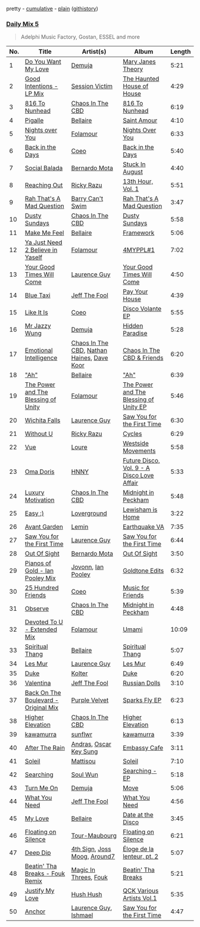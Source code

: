 pretty - [cumulative](/playlists/cumulative/Daily%20Mix%205.md) - [plain](/playlists/plain/37i9dQZF1E36TO0q54WsJv) ([githistory](https://github.githistory.xyz/vitokorn/spotify-playlist-archive/blob/master/playlists/plain/37i9dQZF1E36TO0q54WsJv))
### [Daily Mix 5](https://open.spotify.com/playlist/37i9dQZF1E36TO0q54WsJv)

> Adelphi Music Factory, Gostan, ESSEL and more

| No. | Title | Artist(s) | Album | Length |
|---|---|---|---|---|
| 1 | [Do You Want My Love](https://open.spotify.com/track/458uXMUJCxyB2dwpHvz8YQ) | [Demuja](https://open.spotify.com/artist/1LfqhJiCiHfVzrBOVaBXc1) | [Mary Janes Theory](https://open.spotify.com/album/3t8BLQYcZRQrd78ZFJdZgZ) | 5:21 |
| 2 | [Good Intentions - LP Mix](https://open.spotify.com/track/1MLEgLIn8xJelIAAJTcmgc) | [Session Victim](https://open.spotify.com/artist/4Hl6TEQAFgH0XrZq4f8okX) | [The Haunted House of House](https://open.spotify.com/album/2F0NkwRHdlAjnMIiYbjF1n) | 4:29 |
| 3 | [816 To Nunhead](https://open.spotify.com/track/1gQnv7ua7EzxApdD8UV07p) | [Chaos In The CBD](https://open.spotify.com/artist/0QOQc6jEsPX5Y45TV0hXQy) | [816 To Nunhead](https://open.spotify.com/album/1OKJNHif5s5NzcScX4ac44) | 6:19 |
| 4 | [Pigalle](https://open.spotify.com/track/39hN9TPIdYraHA4rkaIxVL) | [Bellaire](https://open.spotify.com/artist/6yeeXqk3RxV7l5DxmlXMnw) | [Saint Amour](https://open.spotify.com/album/0boSnfd1LjrH3xTg6qFCRu) | 4:10 |
| 5 | [Nights over You](https://open.spotify.com/track/2cBUDwAyotdSCeDZbz150t) | [Folamour](https://open.spotify.com/artist/6pJY5At9SiMpAOBrw9YosS) | [Nights Over You](https://open.spotify.com/album/0M0ExqM9CoeNSqwnyfwzQ4) | 6:33 |
| 6 | [Back in the Days](https://open.spotify.com/track/7dfnhWFCXP3tOuZdQ4HGjl) | [Coeo](https://open.spotify.com/artist/3OoNpyvA82LedOZWG3WE8Z) | [Back in the Days](https://open.spotify.com/album/2pkAHzyNNZND9XeVSSPvFd) | 5:40 |
| 7 | [Social Balada](https://open.spotify.com/track/7kqU7n3fTkGKrKAVNLjKSL) | [Bernardo Mota](https://open.spotify.com/artist/2mZVPsZy2qPDbHmMCrIpSD) | [Stuck In August](https://open.spotify.com/album/42icHwuB1DTgv7NtGMfWje) | 4:40 |
| 8 | [Reaching Out](https://open.spotify.com/track/1ooSpmPkRswbQVyZHFo7xS) | [Ricky Razu](https://open.spotify.com/artist/72dCrABG4WTtpewWk7sc8v) | [13th Hour, Vol. 1](https://open.spotify.com/album/6uHFLxKKhL3XCwZKNJ3KK2) | 5:51 |
| 9 | [Rah That's A Mad Question](https://open.spotify.com/track/7oklbyYBpXg9Uvl4tMW2iU) | [Barry Can't Swim](https://open.spotify.com/artist/0vTVU0KH0CVzijsoKGsTPl) | [Rah That's A Mad Question](https://open.spotify.com/album/1tCAbCRfFmq6SJjklzryDI) | 3:47 |
| 10 | [Dusty Sundays](https://open.spotify.com/track/2ywnAokQls8TzKYCa7jNyu) | [Chaos In The CBD](https://open.spotify.com/artist/0QOQc6jEsPX5Y45TV0hXQy) | [Dusty Sundays](https://open.spotify.com/album/4ILZJaCxMm9B3SSAZreYod) | 5:58 |
| 11 | [Make Me Feel](https://open.spotify.com/track/5P4etNRNeYeTVKnexUtnMS) | [Bellaire](https://open.spotify.com/artist/6yeeXqk3RxV7l5DxmlXMnw) | [Framework](https://open.spotify.com/album/2bpKwcwnd655FKKRvfKp7E) | 5:06 |
| 12 | [Ya Just Need 2 Believe in Yaself](https://open.spotify.com/track/3u1hU4L9HLGBjcj1nQekIv) | [Folamour](https://open.spotify.com/artist/6pJY5At9SiMpAOBrw9YosS) | [4MYPPL#1](https://open.spotify.com/album/3jHf5zZ8d5MQg03YyfTa2I) | 7:02 |
| 13 | [Your Good Times Will Come](https://open.spotify.com/track/3g5oI7fJYh9NaQMQ5x4ItH) | [Laurence Guy](https://open.spotify.com/artist/1PTEiCpkzNkLNgMi1LL8JR) | [Your Good Times Will Come](https://open.spotify.com/album/1ZhTIMvd5OlrytEfwekpUR) | 4:50 |
| 14 | [Blue Taxi](https://open.spotify.com/track/3lKvNiaMoJud7ro9zypnVu) | [Jeff The Fool](https://open.spotify.com/artist/6ecEpamJKkgb4604pUpCTp) | [Pay Your House](https://open.spotify.com/album/0dTywVS3lzdVG1t7ob4IWW) | 4:39 |
| 15 | [Like It Is](https://open.spotify.com/track/2hFjxLPeeBZrvLb302MKLj) | [Coeo](https://open.spotify.com/artist/3OoNpyvA82LedOZWG3WE8Z) | [Disco Volante EP](https://open.spotify.com/album/3F98dsHSClqD3929v1B6S2) | 5:55 |
| 16 | [Mr Jazzy Wung](https://open.spotify.com/track/0yaAFj69lQ0MgGFAas67k8) | [Demuja](https://open.spotify.com/artist/1LfqhJiCiHfVzrBOVaBXc1) | [Hidden Paradise](https://open.spotify.com/album/0dxKsh9TtJgW46BAq25n14) | 5:28 |
| 17 | [Emotional Intelligence](https://open.spotify.com/track/3yMYs3jJdAPxMgqb0CYZUG) | [Chaos In The CBD](https://open.spotify.com/artist/0QOQc6jEsPX5Y45TV0hXQy), [Nathan Haines](https://open.spotify.com/artist/0nswuaAPTwnY9EBFPExHYy), [Dave Koor](https://open.spotify.com/artist/7bWbTT6EfOWbzRmBCSGUhq) | [Chaos In The CBD & Friends](https://open.spotify.com/album/52gDijfKDkvRQiqtSmWiq8) | 6:20 |
| 18 | ["Ah"](https://open.spotify.com/track/0KuDtXEG3D56udm2iP62ve) | [Bellaire](https://open.spotify.com/artist/6yeeXqk3RxV7l5DxmlXMnw) | ["Ah"](https://open.spotify.com/album/3nwVD2PpdZcF9NreeSDtoq) | 6:39 |
| 19 | [The Power and The Blessing of Unity](https://open.spotify.com/track/4rT9fmqwnc7cm2rZqHMGhf) | [Folamour](https://open.spotify.com/artist/6pJY5At9SiMpAOBrw9YosS) | [The Power and The Blessing of Unity EP](https://open.spotify.com/album/16jHb4EnIXdwnLTDuxRTe2) | 5:46 |
| 20 | [Wichita Falls](https://open.spotify.com/track/4mIhHnalZbwwScC00uVWtj) | [Laurence Guy](https://open.spotify.com/artist/1PTEiCpkzNkLNgMi1LL8JR) | [Saw You for the First Time](https://open.spotify.com/album/5OTN5IJFRgdjHsr4iaVGFo) | 6:30 |
| 21 | [Without U](https://open.spotify.com/track/0VHOqeBllF0BDU7DmDjED7) | [Ricky Razu](https://open.spotify.com/artist/72dCrABG4WTtpewWk7sc8v) | [Cycles](https://open.spotify.com/album/4XxMRW5o0OfJu8gz2QyxlE) | 6:29 |
| 22 | [Vue](https://open.spotify.com/track/4FIch2blnkhlCfnfSzrfxQ) | [Loure](https://open.spotify.com/artist/0oj4QK4zH3lghS2Oa418zZ) | [Westside Movements](https://open.spotify.com/album/07aLEJ68A2wz9em0AwnuS2) | 5:58 |
| 23 | [Oma Doris](https://open.spotify.com/track/7jJy7mYWWz2DKSNSaAnkRc) | [HNNY](https://open.spotify.com/artist/6Yae9Ia1nq6JLLojBzwN1r) | [Future Disco, Vol. 9 - A Disco Love Affair](https://open.spotify.com/album/09QAnlXi1SLseEFyeJv2Ed) | 5:33 |
| 24 | [Luxury Motivation](https://open.spotify.com/track/2zqsYJu2JTsJQESPkqwvnw) | [Chaos In The CBD](https://open.spotify.com/artist/0QOQc6jEsPX5Y45TV0hXQy) | [Midnight in Peckham](https://open.spotify.com/album/1FkRaulfd1pFzkwzB61vgE) | 5:48 |
| 25 | [Easy :)](https://open.spotify.com/track/1ZlgjLVjm1av1tKDmZbieg) | [Loverground](https://open.spotify.com/artist/3SvoerawAn5RAZ2N9osc3z) | [Lewisham is Home](https://open.spotify.com/album/5dZSmURure18dY7b739iI5) | 3:22 |
| 26 | [Avant Garden](https://open.spotify.com/track/5W1hRL3YFwkg3oEwUd74N6) | [Lemin](https://open.spotify.com/artist/1jqxFSBqI1Deg7asPeIXGV) | [Earthquake VA](https://open.spotify.com/album/0LHANRlUF13gayk6daNFWr) | 7:35 |
| 27 | [Saw You for the First Time](https://open.spotify.com/track/3lrNU0pvwTaXsgDqa55A8j) | [Laurence Guy](https://open.spotify.com/artist/1PTEiCpkzNkLNgMi1LL8JR) | [Saw You for the First Time](https://open.spotify.com/album/4bOmpYAT4xXVEEQRL9QNVk) | 6:44 |
| 28 | [Out Of Sight](https://open.spotify.com/track/2qbcebwSFUNPoo6iY8Ogyo) | [Bernardo Mota](https://open.spotify.com/artist/2mZVPsZy2qPDbHmMCrIpSD) | [Out Of Sight](https://open.spotify.com/album/6oH8l5KkwWSc1Y0Mrkucdx) | 3:50 |
| 29 | [Pianos of Gold - Ian Pooley Mix](https://open.spotify.com/track/3RFKqSwoBcvI8PO6YwhHN4) | [Jovonn](https://open.spotify.com/artist/3sxYSXk6nwIqVweh5Lxa9V), [Ian Pooley](https://open.spotify.com/artist/1m4GViPjIy4T8Pd0Iz6hRS) | [Goldtone Edits](https://open.spotify.com/album/33RagWUwbX6bgShTn0sf1n) | 6:32 |
| 30 | [25 Hundred Friends](https://open.spotify.com/track/3SJbebaJkjDISKkFW8l8JS) | [Coeo](https://open.spotify.com/artist/3OoNpyvA82LedOZWG3WE8Z) | [Music for Friends](https://open.spotify.com/album/52a86nI0lTfZV8YQQKSzBJ) | 5:39 |
| 31 | [Observe](https://open.spotify.com/track/48S5q56TWuXRT2WLZ4LJGX) | [Chaos In The CBD](https://open.spotify.com/artist/0QOQc6jEsPX5Y45TV0hXQy) | [Midnight in Peckham](https://open.spotify.com/album/1FkRaulfd1pFzkwzB61vgE) | 4:48 |
| 32 | [Devoted To U - Extended Mix](https://open.spotify.com/track/6n7G3hpnfc1NsamMLXFASW) | [Folamour](https://open.spotify.com/artist/6pJY5At9SiMpAOBrw9YosS) | [Umami](https://open.spotify.com/album/1TJORj8wkSHckTweM7sm4K) | 10:09 |
| 33 | [Spiritual Thang](https://open.spotify.com/track/7HRVAbzFZpj1LEdsRVX1ig) | [Bellaire](https://open.spotify.com/artist/6yeeXqk3RxV7l5DxmlXMnw) | [Spiritual Thang](https://open.spotify.com/album/46nveQ6Yww5E3zc9SyLaKt) | 5:07 |
| 34 | [Les Mur](https://open.spotify.com/track/6nbIfACWMDWND1UHMjUlcI) | [Laurence Guy](https://open.spotify.com/artist/1PTEiCpkzNkLNgMi1LL8JR) | [Les Mur](https://open.spotify.com/album/1DMt8mtDzcwB8P7E3wYmcl) | 6:49 |
| 35 | [Duke](https://open.spotify.com/track/1yQJMxrbUUqZXBoQ5TiHKu) | [Kolter](https://open.spotify.com/artist/2Invsp3HSrAeJy4u7Retry) | [Duke](https://open.spotify.com/album/4Huh1e40KxMVLRbqEXIP4z) | 6:20 |
| 36 | [Valentina](https://open.spotify.com/track/0pZ8IC56d7TWW5SbQJrX0J) | [Jeff The Fool](https://open.spotify.com/artist/6ecEpamJKkgb4604pUpCTp) | [Russian Dolls](https://open.spotify.com/album/6n13SJdYvdWtDwsqnPmHgE) | 3:10 |
| 37 | [Back On The Boulevard - Original Mix](https://open.spotify.com/track/01zCef7kCjUHwLUyByzt1K) | [Purple Velvet](https://open.spotify.com/artist/5fYK1OY4UV4jOzphj0pokE) | [Sparks Fly EP](https://open.spotify.com/album/0HfXGOwYy1JiU0V5UJNSbm) | 6:23 |
| 38 | [Higher Elevation](https://open.spotify.com/track/4dVJYZYCTDWYiPNDaVyJyo) | [Chaos In The CBD](https://open.spotify.com/artist/0QOQc6jEsPX5Y45TV0hXQy) | [Higher Elevation](https://open.spotify.com/album/6Mr1UAXwyHw8DX6sN82bDz) | 6:13 |
| 39 | [kawamurra](https://open.spotify.com/track/3v7n5DAfjk8QptjWobnt8O) | [sunflwr](https://open.spotify.com/artist/1vXY7FiXJPu6j456ZcrtIF) | [kawamurra](https://open.spotify.com/album/7Iybusl2TxnH26o3x3lOtX) | 3:39 |
| 40 | [After The Rain](https://open.spotify.com/track/73n8GcbdubeHha4QUkupul) | [Andras](https://open.spotify.com/artist/6C3Q1d8QOpgYuRdsTmSoVm), [Oscar Key Sung](https://open.spotify.com/artist/2D7YyEYEeZY7W6rpuN6WoB) | [Embassy Cafe](https://open.spotify.com/album/1mLhvSMQovdvtSWuj9caon) | 3:11 |
| 41 | [Soleil](https://open.spotify.com/track/7kYgNoLfy4O6cL2M1B1tnJ) | [Mattisou](https://open.spotify.com/artist/76wRGNzfhE4T2wnEokcC5D) | [Soleil](https://open.spotify.com/album/43WdTLWlzcD697NYVFqxED) | 7:10 |
| 42 | [Searching](https://open.spotify.com/track/64hw1sK5eUvHQRt5Jne0nR) | [Soul Wun](https://open.spotify.com/artist/1p8OhmCL3zTXnRRG9z97Fp) | [Searching - EP](https://open.spotify.com/album/3CQXvPF7bTMBRtJCjQDP71) | 5:18 |
| 43 | [Turn Me On](https://open.spotify.com/track/1TgQz1HSg5HeAW0zy76Rir) | [Demuja](https://open.spotify.com/artist/1LfqhJiCiHfVzrBOVaBXc1) | [Move](https://open.spotify.com/album/3fPyY2aQxSOVuBibz6M1e0) | 5:06 |
| 44 | [What You Need](https://open.spotify.com/track/5XJ0qnz9DM41yp1hlrtvg6) | [Jeff The Fool](https://open.spotify.com/artist/6ecEpamJKkgb4604pUpCTp) | [What You Need](https://open.spotify.com/album/7LGaZvndmdQakPqD5vWFSP) | 4:56 |
| 45 | [My Love](https://open.spotify.com/track/298NFLgQ1Jx06YHLHck2u0) | [Bellaire](https://open.spotify.com/artist/6yeeXqk3RxV7l5DxmlXMnw) | [Date at the Disco](https://open.spotify.com/album/0EOAQUNVccnCTrrGf9Mfk9) | 3:45 |
| 46 | [Floating on Silence](https://open.spotify.com/track/0x29CeLQLR31LY4OtWkcPp) | [Tour-Maubourg](https://open.spotify.com/artist/7sbDfGq4RVRz6cEt5PH4Su) | [Floating on Silence](https://open.spotify.com/album/03lYMSk6qK5nxH3IVI1WIO) | 6:21 |
| 47 | [Deep Dip](https://open.spotify.com/track/7JpawBCwbchDVoZgyVSQ7g) | [4th Sign](https://open.spotify.com/artist/36kVLRAdPujM5zhzKkNEkY), [Joss Moog](https://open.spotify.com/artist/0H4BQjtU2ChZdr48fgZALZ), [Around7](https://open.spotify.com/artist/1uQFtCGMSWTjxchgjQAB8H) | [Éloge de la lenteur, pt. 2](https://open.spotify.com/album/6HAIN8MJ6rAqNNgeRUPR5I) | 5:07 |
| 48 | [Beatin' Tha Breaks - Fouk Remix](https://open.spotify.com/track/28AkGq37IUrPFwMbOjf79D) | [Magic In Threes](https://open.spotify.com/artist/3OucMu53bbF9yGBcqI34ay), [Fouk](https://open.spotify.com/artist/7CSVLVGfYClzI2061XKrWe) | [Beatin' Tha Breaks](https://open.spotify.com/album/6XogR1dUeCOJW8RuoErKzh) | 5:21 |
| 49 | [Justify My Love](https://open.spotify.com/track/2E511mMgQLigF5FFw9zwK7) | [Hush Hush](https://open.spotify.com/artist/72lGnGZvP8ZUeOAnc8GoDU) | [QCK Various Artists Vol.1](https://open.spotify.com/album/7vO1e5G8ggJOLiDSr0cBQB) | 5:35 |
| 50 | [Anchor](https://open.spotify.com/track/2wuRMb84OvcWvjJ4W4Zr5s) | [Laurence Guy](https://open.spotify.com/artist/1PTEiCpkzNkLNgMi1LL8JR), [Ishmael](https://open.spotify.com/artist/7LCNzhkHnMOeEDG1G9c4lr) | [Saw You for the First Time](https://open.spotify.com/album/5OTN5IJFRgdjHsr4iaVGFo) | 4:47 |